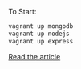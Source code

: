To Start:

```bash
vagrant up mongodb
vagrant up nodejs
vagrant up express
```

[Read the article](http://blog.zenika.com/index.php?post/2014/10/07/Setting-up-a-development-environment-using-Docker-and-Vagrant#jump)

